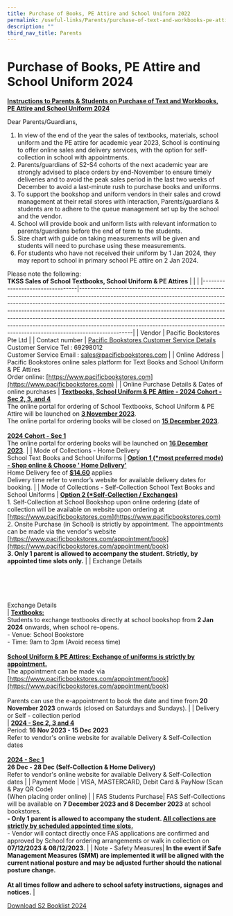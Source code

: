 ```yaml
---
title: Purchase of Books, PE Attire and School Uniform 2022
permalink: /useful-links/Parents/purchase-of-text-and-workbooks-pe-attire-and-school-uniform-2022/
description: ""
third_nav_title: Parents
---
```

# Purchase of Books, PE Attire and School Uniform 2024
<u>**Instructions to Parents &amp; Students on Purchase of Text and Workbooks, PE Attire and School Uniform 2024**</u>

Dear Parents/Guardians, 
1. In view of the end of the year the sales of textbooks, materials, school uniform and the PE attire for academic year 2023, School is continuing to offer online sales and delivery services, with the option for self-collection in school with appointments. 
2. Parents/guardians of S2-S4 cohorts of the next academic year are strongly advised to place orders by end-November to ensure timely deliveries and to avoid the peak sales period in the last two weeks of December to avoid a last-minute rush to purchase books and uniforms. 
3. To support the bookshop and uniform vendors in their sales and crowd management at their retail stores with interaction, Parents/guardians &amp; students are to adhere to the queue management set up by the school and the vendor. 
4. School will provide book and uniform lists with relevant information to parents/guardians before the end of term to the students. 
5. Size chart with guide on taking measurements will be given and students will need to purchase using these measurements. 
6. For students who have not received their uniform by 1 Jan 2024, they may report to school in primary school PE attire on 2 Jan 2024.

Please note the following:<br>**TKSS Sales of School Textbooks, School Uniform &amp; PE Attires**
|                                 |                               |
|---------------------------------|-------------------------------------------------------------------------------------------------------------------------------------------------------------------------------------------------------------------------------------------------------------------------------------------------------------------------------------------------------------------------------------------------------------------------------------------------------------------------------------------------------|
| Vendor                          | Pacific Bookstores Pte Ltd            |
| Contact number                  | <u>Pacific Bookstores Customer Service Details</u><br>Customer Service Tel : 69298012<br>Customer Service Email : [sales@pacificbookstores.com](mailto:sales@pacificbookstores.com)                                                                                                                                                                            |
| Online Address                  | Pacific Bookstores online sales platform for Text Books and School Uniform &amp; PE Attires<br>Order online: [https://www.pacificbookstores.com](https://www.pacificbookstores.com)                                                                                                                          |
| Online Purchase Details &amp; Dates of online purchases                  | <u>**Textbooks, School Uniform &amp; PE Attire - 2024 Cohort - Sec 2, 3, and 4**</u><br>The online portal for ordering of School Textbooks, School Uniform &amp; PE Attire will be launched on <u>**3 November 2023**</u>.<br>The online portal for ordering books will be closed on <u>**15 December 2023**</u>.<br><br><u>**2024 Cohort - Sec 1**</u><br>The online portal for ordering books will be launched on <u>**16 December 2023**</u>.                                                                                                                        |
| Mode of Collections - Home Delivery<br>School Text Books and School Uniforms              | <u>**Option 1 (\*most preferred mode) - Shop online &amp; Choose ' Home Delivery'**</u><br>Home Delivery fee of <u>**$14.60**</u> applies<br>Delivery time refer to vendor’s website for available delivery dates for booking.            |
| Mode of Collections - Self-Collection School Text Books and School Uniforms              | <u>**Option 2 (\*Self-Collection / Exchanges)**</u><br>1.       Self-Collection at School Bookshop upon online ordering (date of collection will be available on website upon ordering at [https://www.pacificbookstores.com](https://www.pacificbookstores.com)<br>2.       Onsite Purchase (in School) is strictly by appointment. The appointments can be made via the vendor's website [https://www.pacificbookstores.com/appointment/book](https://www.pacificbookstores.com/appointment/book) <br>**3.       Only 1 parent is allowed to accompany the student. Strictly, by appointed time slots only.** |
| Exchange Details<br><br><br><br><br><br>Exchange Details<br>                    | <u>**Textbooks:**</u><br>Students to exchange textbooks directly at school bookshop from **2 Jan 2024** onwards, when school re-opens.<br>- Venue: School Bookstore<br>- Time: 9am to 3pm (Avoid recess time)<br><br><u>**School Uniform &amp; PE Attires: Exchange of uniforms is strictly by appointment.**</u><br>The appointment can be made via [https://www.pacificbookstores.com/appointment/book](https://www.pacificbookstores.com/appointment/book)<br><br>Parents can use the e-appointment to book the date and time from **20 November 2023** onwards (closed on Saturdays and Sundays).            |
| Delivery or Self - collection period<br>  | <u>**2024 - Sec 2, 3 and 4**</u><br>Period: **16 Nov 2023 - 15 Dec 2023**<br>Refer to vendor's online website for available Delivery &amp; Self-Collection dates<br><br><u>**2024 - Sec 1**</u><br>**26 Dec - 28 Dec (Self-Collection &amp; Home Delivery)**<br>Refer to vendor's online website for available Delivery &amp; Self-Collection dates                                                                                                                                                   |
| Payment Mode     | VISA, MASTERCARD, Debit Card &amp; PayNow (Scan &amp; Pay QR Code)<br>(When placing order online)                                                                                                                                    |
| FAS Students Purchase| FAS Self-Collections will be available on **7 December 2023 and 8 December 2023** at school bookstores.<br>**- Only 1 parent is allowed to accompany the student. <u>All collections are strictly by scheduled appointed time slots.</u>**<br>- Vendor will contact directly once FAS applications are confirmed and approved by School for ordering arrangements or walk in collection on **07/12/2023 &amp; 08/12/2023**. | 
| Note - Safety Measures| **In the event if Safe Management Measures (SMM) are implemented it will be aligned with the current national posture and may be adjusted further should the national posture change.<br><br> At all times follow and adhere to school safety instructions, signages and notices.** |

[Download S2 Booklist 2024](/files/Booklist/s2%20booklist%202024.pdf)